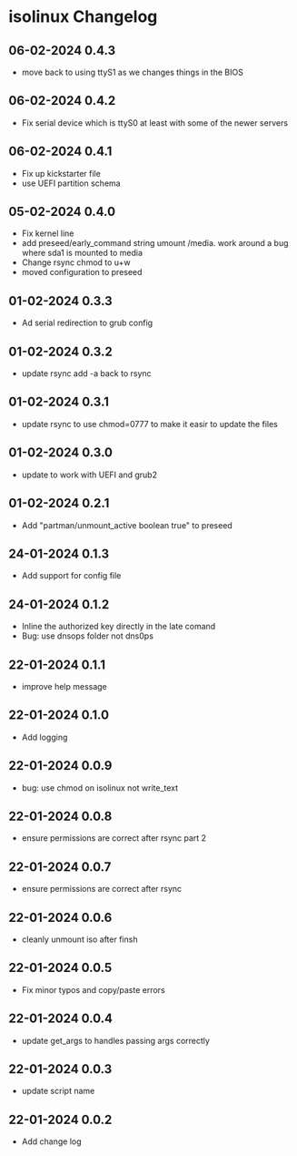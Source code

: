 # isolinux Changelog

## 06-02-2024 0.4.3
* move back to using ttyS1 as we changes things in the BIOS

## 06-02-2024 0.4.2
* Fix serial device which is ttyS0 at least with some of the newer servers

## 06-02-2024 0.4.1
* Fix up kickstarter file
* use UEFI partition schema

## 05-02-2024 0.4.0
* Fix kernel line
* add preseed/early_command string umount /media.  work around a bug where sda1 
  is mounted to media
* Change rsync chmod to u+w
* moved configuration to preseed

## 01-02-2024 0.3.3
* Ad serial redirection to grub config

## 01-02-2024 0.3.2
* update rsync add -a back to rsync

## 01-02-2024 0.3.1
* update rsync to use chmod=0777 to make it easir to update the files

## 01-02-2024 0.3.0
* update to work with UEFI and grub2

## 01-02-2024 0.2.1
* Add "partman/unmount\_active boolean true" to preseed

## 24-01-2024 0.1.3
* Add support for config file

## 24-01-2024 0.1.2
* Inline the authorized key directly in the late comand
* Bug: use dnsops folder not dns0ps

## 22-01-2024 0.1.1
* improve help message

## 22-01-2024 0.1.0
* Add logging

## 22-01-2024 0.0.9
* bug: use chmod on isolinux not write_text

## 22-01-2024 0.0.8
* ensure permissions are correct after rsync part 2

## 22-01-2024 0.0.7
* ensure permissions are correct after rsync

## 22-01-2024 0.0.6
* cleanly unmount iso after finsh

## 22-01-2024 0.0.5
* Fix minor typos and copy/paste errors

## 22-01-2024 0.0.4
* update get_args to handles passing args correctly

## 22-01-2024 0.0.3
* update script name

## 22-01-2024 0.0.2
* Add change log
